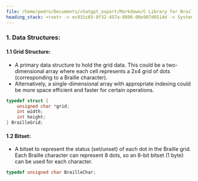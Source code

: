 ```yaml
---
file: /home/pedro/Documents/chatgpt_export/Markdown/C Library for Braille Grid.md
heading_stack: <root> -> ec931c03-8f32-457a-8896-06e907d6514d -> System -> 60c8cb8a-5be6-436c-a7a1-cb652f0b1c63 -> System -> aaa235c3-fbbd-4934-8b73-22293c85c582 -> User -> d76e01e6-664a-4b58-a15d-be309aaa9e65 -> Assistant -> 1. **Data Structures:**
---
```

### 1. **Data Structures:**

#### 1.1 Grid Structure:

- A primary data structure to hold the grid data. This could be a two-dimensional array where each cell represents a 2x4 grid of dots (corresponding to a Braille character).
- Alternatively, a single-dimensional array with appropriate indexing could be more space efficient and faster for certain operations.

```c
typedef struct {
    unsigned char *grid;
    int width;
    int height;
} BrailleGrid;
```

#### 1.2 Bitset:

- A bitset to represent the status (set/unset) of each dot in the Braille grid. Each Braille character can represent 8 dots, so an 8-bit bitset (1 byte) can be used for each character.

```c
typedef unsigned char BrailleChar;
```

